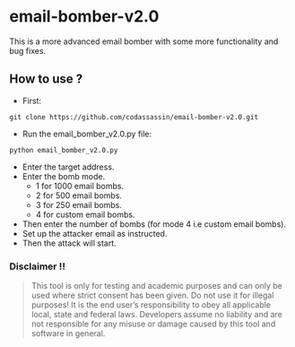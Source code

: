 # email-bomber-v2.0
This is a more advanced email bomber with some more functionality and bug fixes.

## How to use ?
* First:
```
git clone https://github.com/codassassin/email-bomber-v2.0.git
```
* Run the email_bomber_v2.0.py file:
```
python email_bomber_v2.0.py
```
* Enter the target address.
* Enter the bomb mode.
  * 1 for 1000 email bombs.
  * 2 for 500 email bombs.
  * 3 for 250 email bombs.
  * 4 for custom email bombs.
* Then enter the number of bombs (for mode 4 i.e custom email bombs).
* Set up the attacker email as instructed.
* Then the attack will start.

### Disclaimer !!

> This tool is only for testing and academic purposes and can only be used where strict consent has been given. Do not use it for
> illegal purposes! It is the end user’s responsibility to obey all applicable local, state and federal laws. Developers assume no
> liability and are not responsible for any misuse or damage caused by this tool and software in general.
